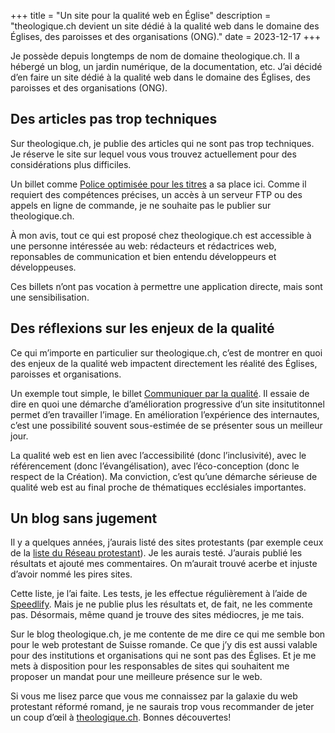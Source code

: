 +++
title = "Un site pour la qualité web en Église"
description = "theologique.ch devient un site dédié à la qualité web dans le domaine des Églises, des paroisses et des organisations (ONG)."
date = 2023-12-17
+++

Je possède depuis longtemps de nom de domaine theologique.ch. Il a hébergé un blog, un jardin numérique, de la documentation, etc. J’ai décidé d’en faire un site dédié à la qualité web dans le domaine des Églises, des paroisses et des organisations (ONG).

## Des articles pas trop techniques

Sur theologique.ch, je publie des articles qui ne sont pas trop techniques. Je réserve le site sur lequel vous vous trouvez actuellement pour des considérations plus difficiles.

Un billet comme [Police optimisée pour les titres](/web/police-optimisee-titres/) a sa place ici. Comme il requiert des compétences précises, un accès à un serveur FTP ou des appels en ligne de commande, je ne souhaite pas le publier sur theologique.ch.

À mon avis, tout ce qui est proposé chez theologique.ch est accessible à une personne intéressée au web: rédacteurs et rédactrices web, reponsables de communication et bien entendu développeurs et développeuses.

Ces billets n’ont pas vocation à permettre une application directe, mais sont une sensibilisation.

## Des réflexions sur les enjeux de la qualité

Ce qui m’importe en particulier sur theologique.ch, c’est de montrer en quoi des enjeux de la qualité web impactent directement les réalité des Églises, paroisses et organisations.

Un exemple tout simple, le billet [Communiquer par la qualité](https://theologique.ch/blog/communiquer-qualite/). Il essaie de dire en quoi une démarche d’amélioration progressive d’un site insitutitonnel permet d’en travailler l’image. En amélioration l’expérience des internautes, c’est une possibilité souvent sous-estimée de se présenter sous un meilleur jour.

La qualité web est en lien avec l’accessibilité (donc l’inclusivité), avec le référencement (donc l’évangélisation), avec l’éco-conception (donc le respect de la Création). Ma conviction, c’est qu’une démarche sérieuse de qualité web est au final proche de thématiques ecclésiales importantes.

## Un blog sans jugement

Il y a quelques années, j’aurais listé des sites protestants (par exemple ceux de la [liste du Réseau protestant](https://reseau-protestant.ch/liste/)). Je les aurais testé. J’aurais publié les résultats et ajouté mes commentaires. On m’aurait trouvé acerbe et injuste d’avoir nommé les pires sites.

Cette liste, je l’ai faite. Les tests, je les effectue régulièrement à l’aide de [Speedlify](https://www.speedlify.dev/). Mais je ne publie plus les résultats et, de fait, ne les commente pas. Désormais, même quand je trouve des sites médiocres, je me tais.

Sur le blog theologique.ch, je me contente de me dire ce qui me semble bon pour le web protestant de Suisse romande. Ce que j’y dis est aussi valable pour des institutions et organisations qui ne sont pas des Églises. Et je me mets à disposition pour les responsables de sites qui souhaitent me proposer un mandat pour une meilleure présence sur le web.

Si vous me lisez parce que vous me connaissez par la galaxie du web protestant réformé romand, je ne saurais trop vous recommander de jeter un coup d’œil à [theologique.ch](https://theologique.ch/). Bonnes découvertes!
